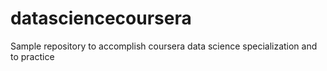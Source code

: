 datasciencecoursera
===================

Sample repository to accomplish coursera data science specialization and to practice
